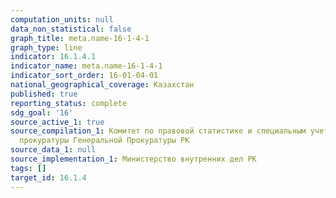 ```yaml
---
computation_units: null
data_non_statistical: false
graph_title: meta.name-16-1-4-1
graph_type: line
indicator: 16.1.4.1
indicator_name: meta.name-16-1-4-1
indicator_sort_order: 16-01-04-01
national_geographical_coverage: Казахстан
published: true
reporting_status: complete
sdg_goal: '16'
source_active_1: true
source_compilation_1: Комитет по правовой статистике и специальным учетам Генеральной
  прокуратуры Генеральной Прокуратуры РК
source_data_1: null
source_implementation_1: Министерство внутренних дел РК
tags: []
target_id: 16.1.4
---
```

